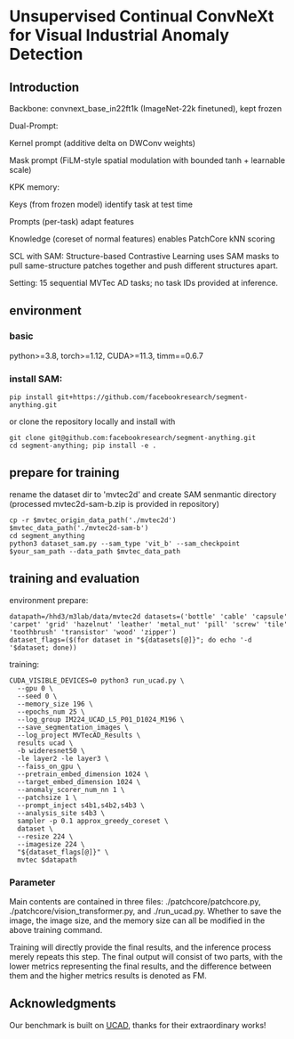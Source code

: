 # Unsupervised Continual ConvNeXt for Visual Industrial Anomaly Detection

## Introduction

Backbone: convnext_base_in22ft1k (ImageNet-22k finetuned), kept frozen

Dual-Prompt:

Kernel prompt (additive delta on DWConv weights)

Mask prompt (FiLM-style spatial modulation with bounded tanh + learnable scale)

KPK memory:

Keys (from frozen model) identify task at test time

Prompts (per-task) adapt features

Knowledge (coreset of normal features) enables PatchCore kNN scoring

SCL with SAM: Structure-based Contrastive Learning uses SAM masks to pull same-structure patches together and push different structures apart.

Setting: 15 sequential MVTec AD tasks; no task IDs provided at inference.

## environment

### basic
python>=3.8, torch>=1.12, CUDA>=11.3, timm==0.6.7

### install SAM:
```
pip install git+https://github.com/facebookresearch/segment-anything.git
```
or clone the repository locally and install with
```
git clone git@github.com:facebookresearch/segment-anything.git
cd segment-anything; pip install -e .
```

## prepare for training
rename the dataset dir to 'mvtec2d' and create SAM senmantic directory
(processed mvtec2d-sam-b.zip is provided in repository)
```
cp -r $mvtec_origin_data_path('./mvtec2d') $mvtec_data_path('./mvtec2d-sam-b')
cd segment_anything
python3 dataset_sam.py --sam_type 'vit_b' --sam_checkpoint $your_sam_path --data_path $mvtec_data_path
```

## training and evaluation
environment prepare:
```
datapath=/hhd3/m3lab/data/mvtec2d datasets=('bottle' 'cable' 'capsule' 'carpet' 'grid' 'hazelnut' 'leather' 'metal_nut' 'pill' 'screw' 'tile' 'toothbrush' 'transistor' 'wood' 'zipper')
dataset_flags=($(for dataset in "${datasets[@]}"; do echo '-d '$dataset; done))
```

<!-- datapath=/hhd3/m3lab/data/visa datasets=('candle' 'capsules' 'cashew' 'chewinggum' 'fryum' 'macaroni1' 'macaroni2' 'pcb1' 'pcb2' 'pcb3' 'pcb4' 'pipe_fryum') -->
training:
```
CUDA_VISIBLE_DEVICES=0 python3 run_ucad.py \
  --gpu 0 \
  --seed 0 \
  --memory_size 196 \
  --epochs_num 25 \
  --log_group IM224_UCAD_L5_P01_D1024_M196 \
  --save_segmentation_images \
  --log_project MVTecAD_Results \
  results ucad \
  -b wideresnet50 \
  -le layer2 -le layer3 \
  --faiss_on_gpu \
  --pretrain_embed_dimension 1024 \
  --target_embed_dimension 1024 \
  --anomaly_scorer_num_nn 1 \
  --patchsize 1 \
  --prompt_inject s4b1,s4b2,s4b3 \
  --analysis_site s4b3 \
  sampler -p 0.1 approx_greedy_coreset \
  dataset \
  --resize 224 \
  --imagesize 224 \
  "${dataset_flags[@]}" \
  mvtec $datapath
```

### Parameter
Main contents are contained in three files: ./patchcore/patchcore.py, ./patchcore/vision_transformer.py, and ./run_ucad.py.
Whether to save the image, the image size, and the memory size can all be modified in the above training command.

Training will directly provide the final results, and the inference process merely repeats this step. The final output will consist of two parts, with the lower metrics representing the final results, and the difference between them and the higher metrics results is denoted as FM.

## Acknowledgments

Our benchmark is built on [UCAD](https://github.com/shirowalker/UCAD), thanks for their extraordinary works!